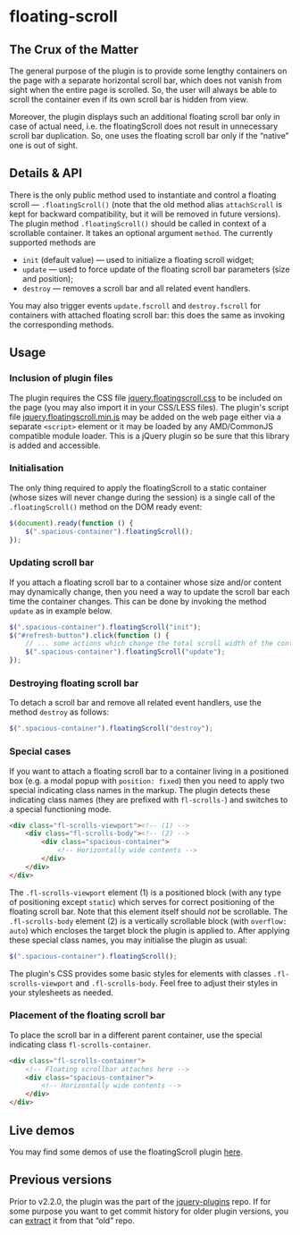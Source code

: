 # floating-scroll

## The Crux of the Matter

The general purpose of the plugin is to provide some lengthy containers on the page with a separate horizontal scroll bar, which does not vanish from sight when the entire page is scrolled. So, the user will always be able to scroll the container even if its own scroll bar is hidden from view.

Moreover, the plugin displays such an additional floating scroll bar only in case of actual need, i.e. the floatingScroll does not result in unnecessary scroll bar duplication. So, one uses the floating scroll bar only if the “native” one is out of sight.

## Details & API

There is the only public method used to instantiate and control a floating scroll — `.floatingScroll()` (note that the old method alias `attachScroll` is kept for backward compatibility, but it will be removed in future versions). The plugin method `.floatingScroll()` should be called in context of a scrollable container. It takes an optional argument `method`. The currently supported methods are

* `init` (default value) — used to initialize a floating scroll widget;
* `update` — used to force update of the floating scroll bar parameters (size and position);
* `destroy` — removes a scroll bar and all related event handlers.

You may also trigger events `update.fscroll` and `destroy.fscroll` for containers with attached floating scroll bar: this does the same as invoking the corresponding methods.

## Usage

### Inclusion of plugin files

The plugin requires the CSS file [jquery.floatingscroll.css](src/jquery.floatingscroll.css) to be included on the page (you may also import it in your CSS/LESS files). The plugin's script file [jquery.floatingscroll.min.js](src/jquery.floatingscroll.min.js) may be added on the web page either via a separate `<script>` element or it may be loaded by any AMD/CommonJS compatible module loader. This is a jQuery plugin so be sure that this library is added and accessible.

### Initialisation

The only thing required to apply the floatingScroll to a static container (whose sizes will never change during the session) is a single call of the `.floatingScroll()` method on the DOM ready event:

```javascript
$(document).ready(function () {
    $(".spacious-container").floatingScroll();
});
```

### Updating scroll bar

If you attach a floating scroll bar to a container whose size and/or content may dynamically change, then you need a way to update the scroll bar each time the container changes. This can be done by invoking the method `update` as in example below.

```javascript
$(".spacious-container").floatingScroll("init");
$("#refresh-button").click(function () {
    // ... some actions which change the total scroll width of the container ...
    $(".spacious-container").floatingScroll("update");
});
```

### Destroying floating scroll bar

To detach a scroll bar and remove all related event handlers, use the method `destroy` as follows:

```javascript
$(".spacious-container").floatingScroll("destroy");
```

### Special cases

If you want to attach a floating scroll bar to a container living in a positioned box (e.g. a modal popup with `position: fixed`) then you need to apply two special indicating class names in the markup. The plugin detects these indicating class names (they are prefixed with `fl-scrolls-`) and switches to a special functioning mode.

```html
<div class="fl-scrolls-viewport"><!-- (1) -->
    <div class="fl-scrolls-body"><!-- (2) -->
        <div class="spacious-container">
            <!-- Horizontally wide contents -->
        </div>
    </div>
</div>
```

The `.fl-scrolls-viewport` element (1) is a positioned block (with any type of positioning except `static`) which serves for correct positioning of the floating scroll bar. Note that this element itself should _not_ be scrollable. The `.fl-scrolls-body` element (2) is a vertically scrollable block (with `overflow: auto`) which encloses the target block the plugin is applied to. After applying these special class names, you may initialise the plugin as usual:

```javascript
$(".spacious-container").floatingScroll();
```

The plugin's CSS provides some basic styles for elements with classes `.fl-scrolls-viewport` and `.fl-scrolls-body`. Feel free to adjust their styles in your stylesheets as needed.

### Placement of the floating scroll bar

To place the scroll bar in a different parent container, use the special indicating class `fl-scrolls-container`.

```html
<div class="fl-scrolls-container">
    <!-- Floating scrollbar attaches here -->
    <div class="spacious-container">
        <!-- Horizontally wide contents -->
    </div>
</div>
```

## Live demos

You may find some demos of use the floatingScroll plugin [here](http://amphiluke.github.io/floating-scroll/).

## Previous versions

Prior to v2.2.0, the plugin was the part of the [jquery-plugins](https://github.com/Amphiluke/jquery-plugins) repo. If for some purpose you want to get commit history for older plugin versions, you can [extract](https://github.com/Amphiluke/jquery-plugins/commits/master/src/floatingscroll) it from that “old” repo.